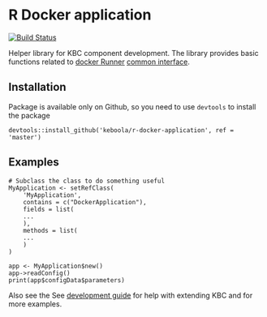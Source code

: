 # R Docker application

[![Build Status](https://travis-ci.org/keboola/r-docker-application.svg?branch=master)](https://travis-ci.org/keboola/r-docker-application)

Helper library for KBC component development. The library provides basic functions related to [docker Runner](https://developers.keboola.com/extend/docker-runner/) 
[common interface](https://developers.keboola.com/extend/common-interface/).

## Installation
Package is available only on Github, so you need to use `devtools` to install the package
```
devtools::install_github('keboola/r-docker-application', ref = 'master')
```

## Examples
```
# Subclass the class to do something useful
MyApplication <- setRefClass(
    'MyApplication',
    contains = c("DockerApplication"),
    fields = list(
    ...
    ),
    methods = list(
    ...
    )
)

app <- MyApplication$new()
app->readConfig()
print(app$configData$parameters)

```

Also see the See [development guide](https://developers.keboola.com/extend/component/implementation/r/) for help with extending KBC and for more examples.
